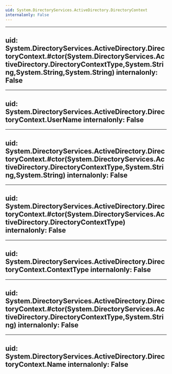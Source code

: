 ```yaml
---
uid: System.DirectoryServices.ActiveDirectory.DirectoryContext
internalonly: False
---
```


---
uid: System.DirectoryServices.ActiveDirectory.DirectoryContext.#ctor(System.DirectoryServices.ActiveDirectory.DirectoryContextType,System.String,System.String,System.String)
internalonly: False
---

---
uid: System.DirectoryServices.ActiveDirectory.DirectoryContext.UserName
internalonly: False
---

---
uid: System.DirectoryServices.ActiveDirectory.DirectoryContext.#ctor(System.DirectoryServices.ActiveDirectory.DirectoryContextType,System.String,System.String)
internalonly: False
---

---
uid: System.DirectoryServices.ActiveDirectory.DirectoryContext.#ctor(System.DirectoryServices.ActiveDirectory.DirectoryContextType)
internalonly: False
---

---
uid: System.DirectoryServices.ActiveDirectory.DirectoryContext.ContextType
internalonly: False
---

---
uid: System.DirectoryServices.ActiveDirectory.DirectoryContext.#ctor(System.DirectoryServices.ActiveDirectory.DirectoryContextType,System.String)
internalonly: False
---

---
uid: System.DirectoryServices.ActiveDirectory.DirectoryContext.Name
internalonly: False
---

